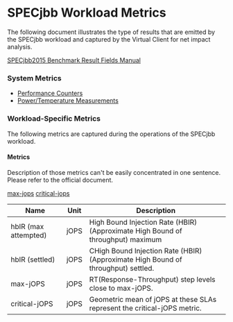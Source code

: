 ﻿# SPECjbb Workload Metrics
The following document illustrates the type of results that are emitted by the SPECjbb workload and captured by the
Virtual Client for net impact analysis.

[SPECjbb2015 Benchmark Result Fields Manual](https://www.spec.org/jbb2015/docs/SPECjbb2015-Result_File_Fields.html)

### System Metrics
* [Performance Counters](./PerformanceCounterMetrics.md)
* [Power/Temperature Measurements](./PowerMetrics.md)  

### Workload-Specific Metrics
The following metrics are captured during the operations of the SPECjbb workload.

#### Metrics
Description of those metrics can't be easily concentrated in one sentence. Please refer to the official document.

[max-jops](https://www.spec.org/jbb2015/docs/SPECjbb2015-Result_File_Fields.html#max-jops)
[critical-jops](https://www.spec.org/jbb2015/docs/SPECjbb2015-Result_File_Fields.html#critical-jops)

| Name                   | Unit           | Description                                             |
|------------------------|----------------|---------------------------------------------------------|
| hbIR (max attempted)   | jOPS           | High Bound Injection Rate (HBIR) (Approximate High Bound of throughput) maximum                 |
| hbIR (settled)         | jOPS           | CHigh Bound Injection Rate (HBIR) (Approximate High Bound of throughput) settled.               |
| max-jOPS               | jOPS           | RT(Response-Throughput) step levels close to max-jOPS.                |
| critical-jOPS          | jOPS           | Geometric mean of jOPS at these SLAs represent the critical-jOPS metric.                |